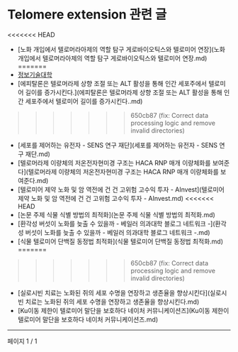 # Telomere extension 관련 글

<<<<<<< HEAD
- [노화 개입에서 텔로머라아제의 역할 탐구 게로바이오틱스와 텔로미어 연장](노화 개입에서 텔로머라아제의 역할 탐구 게로바이오틱스와 텔로미어 연장.md)
=======
- [정보기술대학](정보기술대학.md)
- [에피탈론은 텔로머라제 상향 조절 또는 ALT 활성을 통해 인간 세포주에서 텔로미어 길이를 증가시킨다.](에피탈론은 텔로머라제 상향 조절 또는 ALT 활성을 통해 인간 세포주에서 텔로미어 길이를 증가시킨다..md)
>>>>>>> 650cb87 (fix: Correct data processing logic and remove invalid directories)
- [세포를 제어하는 유전자 - SENS 연구 재단](세포를 제어하는 유전자 - SENS 연구 재단.md)
- [텔로머라제 이량체의 저온전자현미경 구조는 HACA RNP 매개 이량체화를 보여준다](텔로머라제 이량체의 저온전자현미경 구조는 HACA RNP 매개 이량체화를 보여준다.md)
- [텔로미어 제약 노화 및 암 역전에 건 건  고위험 고수익 투자 - AInvest](텔로미어 제약 노화 및 암 역전에 건 건  고위험 고수익 투자 - AInvest.md)
<<<<<<< HEAD
- [논문 주제 식물 식별 방법의 최적화](논문 주제 식물 식별 방법의 최적화.md)
- [환각성 버섯이 노화를 늦출 수 있을까 - 베일러 의과대학 블로그 네트워크 -](환각성 버섯이 노화를 늦출 수 있을까 - 베일러 의과대학 블로그 네트워크 -.md)
- [식물 텔로미어 단백질 동정법 최적화](식물 텔로미어 단백질 동정법 최적화.md)
=======
>>>>>>> 650cb87 (fix: Correct data processing logic and remove invalid directories)
- [실로시빈 치료는 노화된 쥐의 세포 수명을 연장하고 생존율을 향상시킨다](실로시빈 치료는 노화된 쥐의 세포 수명을 연장하고 생존율을 향상시킨다.md)
- [Ku이동 제한이 텔로미어 말단을 보호하다  네이처 커뮤니케이션즈](Ku이동 제한이 텔로미어 말단을 보호하다  네이처 커뮤니케이션즈.md)

---
페이지 1 / 1